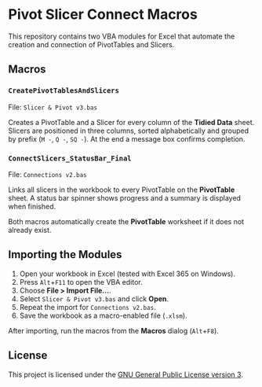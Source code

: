 # Pivot Slicer Connect Macros

This repository contains two VBA modules for Excel that automate the creation and connection of PivotTables and Slicers.

## Macros

### `CreatePivotTablesAndSlicers`
File: `Slicer & Pivot v3.bas`

Creates a PivotTable and a Slicer for every column of the **Tidied Data** sheet. Slicers are positioned in three columns, sorted alphabetically and grouped by prefix (`M -`, `Q -`, `SQ -`). At the end a message box confirms completion.

### `ConnectSlicers_StatusBar_Final`
File: `Connections v2.bas`

Links all slicers in the workbook to every PivotTable on the **PivotTable** sheet. A status bar spinner shows progress and a summary is displayed when finished.

Both macros automatically create the **PivotTable** worksheet if it does not already exist.

## Importing the Modules

1. Open your workbook in Excel (tested with Excel 365 on Windows).
2. Press `Alt`+`F11` to open the VBA editor.
3. Choose **File &gt; Import File...**.
4. Select `Slicer & Pivot v3.bas` and click **Open**.
5. Repeat the import for `Connections v2.bas`.
6. Save the workbook as a macro-enabled file (`.xlsm`).

After importing, run the macros from the **Macros** dialog (`Alt`+`F8`).

## License

This project is licensed under the [GNU General Public License version 3](LICENSE).
